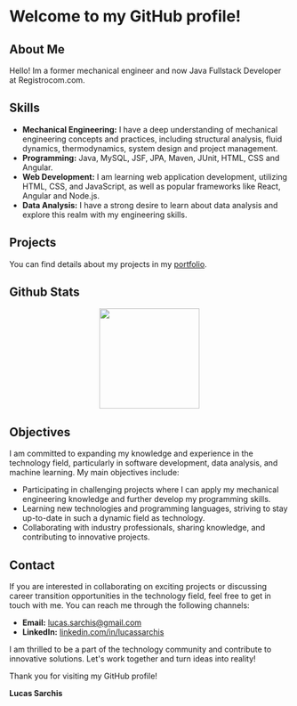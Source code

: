 # Welcome to my GitHub profile!

## About Me

Hello! Im a former mechanical engineer and now Java Fullstack Developer at Registrocom.com.

## Skills

- **Mechanical Engineering:** I have a deep understanding of mechanical engineering concepts and practices, including structural analysis, fluid dynamics, thermodynamics, system design and project management.
- **Programming:** Java, MySQL, JSF, JPA, Maven, JUnit, HTML, CSS and Angular.
- **Web Development:** I am learning web application development, utilizing HTML, CSS, and JavaScript, as well as popular frameworks like React, Angular and Node.js.
- **Data Analysis:** I have a strong desire to learn about data analysis and explore this realm with my engineering skills.

## Projects

You can find details about my projects in my [portfolio](https://lucassarchis.com/).

## Github Stats

<div  align="center">
 <img height="180em" src="https://github-readme-stats-sigma-five.vercel.app/api/?username=lucassarchis&show_icons=true&theme=transparent&include_all_commits=true&count_private=true"/>
</div>

## Objectives

I am committed to expanding my knowledge and experience in the technology field, particularly in software development, data analysis, and machine learning. My main objectives include:

- Participating in challenging projects where I can apply my mechanical engineering knowledge and further develop my programming skills.
- Learning new technologies and programming languages, striving to stay up-to-date in such a dynamic field as technology.
- Collaborating with industry professionals, sharing knowledge, and contributing to innovative projects.

## Contact

If you are interested in collaborating on exciting projects or discussing career transition opportunities in the technology field, feel free to get in touch with me. You can reach me through the following channels:

- **Email:** lucas.sarchis@gmail.com
- **LinkedIn:** [linkedin.com/in/lucassarchis](https://www.linkedin.com/in/lucassarchis/)

I am thrilled to be a part of the technology community and contribute to innovative solutions. Let's work together and turn ideas into reality!

Thank you for visiting my GitHub profile!

**Lucas Sarchis**
